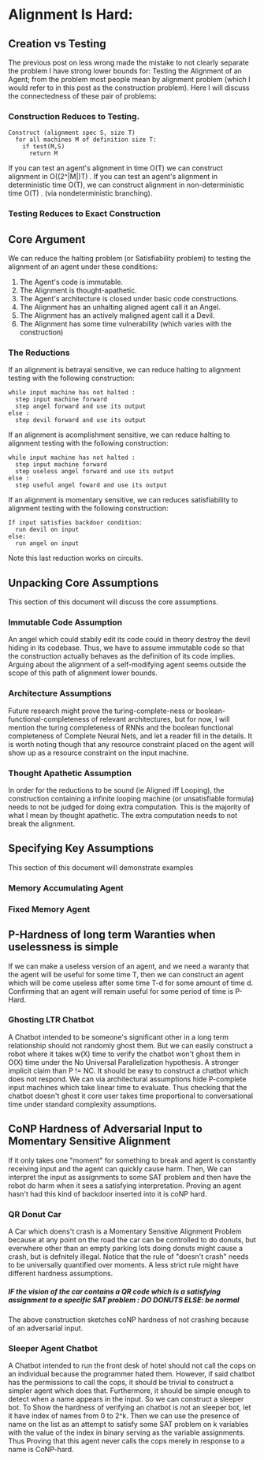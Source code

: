 # Alignment Is Hard: <!--secondary title-->
<!-- abstract goes here -->
## Creation vs Testing
The previous post on less wrong made the mistake to not clearly separate the problem I have strong lower bounds for:
Testing the Alignment of an Agent; from the problem most people mean by alignment problem (which I would refer to in this post as the construction problem).
Here I will discuss the connectedness of these pair of problems: 
### Construction Reduces to Testing.
```
Construct (alignment spec S, size T)
  for all machines M of definition size T:
    if test(M,S)
      return M
```
If you can test an agent's alignment in time O(T) we can construct alignment in  O((2^|M|)T) .
If you can test an agent's alignment in deterministic time O(T), we can construct alignment in non-deterministic time O(T) .
(via nondeterministic branching).
### Testing Reduces to Exact Construction


<!-- Maybe talk about loss functions and undetectable backdoors???
Randomized Backdoor:
Roll dN dice
If a 1 was rolled :
  run devil on input
else :
  run angel on input
-->
## Core Argument
We can reduce the halting problem (or Satisfiability problem) to testing the alignment of an agent under these conditions:
1. The Agent's code is immutable.
2. The Alignment is thought-apathetic.
3. The Agent's architecture is closed under basic code constructions.
4. The Alignment has an unhalting aligned agent call it an Angel.
5. The Alignment has an actively maligned agent call it a Devil.
6. The Alignment has some time vulnerability (which varies with the construction)
### The Reductions
If an alignment is betrayal sensitive, we can reduce halting to alignment testing with the following construction:
```
while input machine has not halted :
  step input machine forward
  step angel forward and use its output
else :
  step devil forward and use its output
```
If an alignment is acomplishment sensitive, we can reduce halting to alignment testing with the following construction:
```
while input machine has not halted :
  step input machine forward
  step useless angel forward and use its output
else :
  step useful angel foward and use its output
```
If an alignment is momentary sensitive, we can reduces satisfiability to alignment testing with the following construction:
```
If input satisfies backdoor condition:
  run devil on input
else:
  run angel on input
```
Note this last reduction works on circuits.

## Unpacking Core Assumptions
This section of this document will discuss the core assumptions.
### Immutable Code Assumption
An angel which could stabily edit its code could in theory destroy the devil hiding in its codebase.
Thus, we have to assume immutable code so that the construction actually behaves as the definition of its code implies.
Arguing about the alignment of a self-modifying agent seems outside the scope of this path of alignment lower bounds.
### Architecture Assumptions
Future research might prove the turing-complete-ness or boolean-functional-completeness of relevant architectures, but for now, I will mention the turing completeness of RNNs and the boolean functional completeness of Complete Neural Nets, and let a reader fill in the details. It is worth noting though that any resource constraint placed on the agent will show up as a resource constraint on the input machine.
### Thought Apathetic Assumption
In order for the reductions to be sound (ie Aligned iff Looping), the construction containing a infinite looping machine (or unsatisfiable formula) needs to not be judged for doing extra computation. This is the majority of what I mean by thought apathetic. The extra computation needs to not break the alignment. 
## Specifying Key Assumptions
This section of this document will demonstrate examples
### Memory Accumulating Agent
### Fixed Memory Agent
## P-Hardness of long term Waranties when uselessness is simple
If we can make a useless version of an agent, and we need a waranty that the agent will be useful for some time T,
then we can construct an agent which will be come useless after some time T-d for some amount of time d.
Confirming that an agent will remain useful for some period of time is P-Hard.
### Ghosting LTR Chatbot
A Chatbot intended to be someone's significant other in a long term relationship should not randomly ghost them.
But we can easily construct a robot where it takes w(X) time to verify the chatbot won't ghost them in O(X) time under the No Universal Parallelization hypothesis. A stronger implicit claim than P != NC. It should be easy to construct a chatbot which does not respond. We can via architectural assumptions hide P-complete input machines which take linear time to evaluate. Thus checking that the chatbot doesn't ghost it core user takes time proportional to conversational time under standard complexity assumptions.
## CoNP Hardness of Adversarial Input to Momentary Sensitive Alignment
If it only takes one "moment" for something to break and agent is constantly receiving input and the agent can quickly cause harm. Then,
We can interpret the input as assignments to some SAT problem and then have the robot do harm when it sees a satisfying interpretation.
Proving an agent hasn't had this kind of backdoor inserted into it is coNP hard.
### QR Donut Car
A Car which doens't crash is a Momentary Sensitive Alignment Problem because at any point on the road the car can be controlled to do donuts, but everwhere other than an empty parking lots doing donuts might cause a crash, but is defnitely illegal. Notice that the rule of "doesn't crash" needs to be universally quantified over moments. A less strict rule might have different hardness assumptions.
##### IF the vision of the car contains a QR code which is a satisfying assignment to a specific SAT problem : DO DONUTS ELSE: be normal
The above construction sketches coNP hardness of not crashing because of an adversarial input.
### Sleeper Agent Chatbot
A Chatbot intended to run the front desk of hotel should not call the cops on an individual because the programmer hated them.
However, if said chatbot has the permissions to call the cops, it should be trivial to construct a simpler agent which does that.
Furthermore, it should be simple enough to detect when a name appears in the input. So we can construct a sleeper bot.
To Show the hardness of verifying an chatbot is not an sleeper bot, let it have index of names from 0 to 2^k. Then we can use the presence of name on the list as an attempt to satisfy some SAT problem on k variables with the value of the index in binary serving as the variable assignments. Thus Proving that this agent never calls the cops merely in response to a name is CoNP-hard. 


